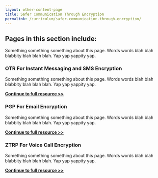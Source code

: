 ```yaml
---
layout: other-content-page
title: Safer Communication Through Encryption
permalink: /curriculum/safer-communication-through-encryption/
---
```

## Pages in this section include: ##
Something something something about this page. Words words blah blah blabbity blah blah blah. Yap yap yappity yap.

### OTR For Instant Messaging and SMS Encryption ###

Something something something about this page. Words words blah blah blabbity blah blah blah. Yap yap yappity yap.

**[Continue to full resource >> ](../safer-communication-through-encryption/otr-for-instant-messaging-and-sms-encryption/)**

### PGP For Email Encryption ###

Something something something about this page. Words words blah blah blabbity blah blah blah. Yap yap yappity yap.

**[Continue to full resource >> ](../safer-communication-through-encryption/pgp-for-email-encryption/)**

### ZTRP For Voice Call Encryption ###

Something something something about this page. Words words blah blah blabbity blah blah blah. Yap yap yappity yap.

**[Continue to full resource >> ](../safer-communication-through-encryption/ztrp-for-voice-call-encryption/)**
